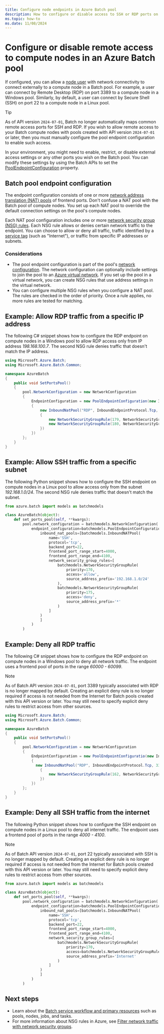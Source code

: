 ```yaml
---
title: Configure node endpoints in Azure Batch pool
description: How to configure or disable access to SSH or RDP ports on compute nodes in an Azure Batch pool.
ms.topic: how-to
ms.date: 11/08/2024
---
```


# Configure or disable remote access to compute nodes in an Azure Batch pool

If configured, you can allow a [node user](/rest/api/batchservice/computenode/adduser) with network connectivity to connect
externally to a compute node in a Batch pool. For example, a user can connect by Remote Desktop (RDP) on port 3389 to a
compute node in a Windows pool. Similarly, by default, a user can connect by Secure Shell (SSH) on port 22 to a compute
node in a Linux pool.

> [!TIP]
> As of API version `2024-07-01`, Batch no longer automatically maps common remote access ports for SSH and RDP.
> If you wish to allow remote access to your Batch compute nodes with pools created with API version `2024-07-01` or later,
> then you must manually configure the pool endpoint configuration to enable such access.

In your environment, you might need to enable, restrict, or disable external access settings or any other ports you wish
on the Batch pool. You can modify these settings by using the Batch APIs to set the
[PoolEndpointConfiguration](/rest/api/batchservice/pool/add#poolendpointconfiguration) property.

## Batch pool endpoint configuration
The endpoint configuration consists of one or more [network address translation (NAT) pools](/rest/api/batchservice/pool/add#inboundnatpool)
of frontend ports. Don't confuse a NAT pool with the Batch pool of compute nodes. You set up each NAT pool to override
the default connection settings on the pool's compute nodes.

Each NAT pool configuration includes one or more [network security group (NSG) rules](/rest/api/batchservice/pool/add#networksecuritygrouprule). Each NSG rule allows or denies certain network traffic to the endpoint. You can choose to allow or deny all traffic, traffic identified by a [service tag](../virtual-network/network-security-groups-overview.md#service-tags) (such as "Internet"), or traffic from specific IP addresses or subnets.

### Considerations
* The pool endpoint configuration is part of the pool's [network configuration](/rest/api/batchservice/pool/add#networkconfiguration). The network configuration can optionally include settings to join the pool to an [Azure virtual network](batch-virtual-network.md). If you set up the pool in a virtual network, you can create NSG rules that use address settings in the virtual network.
* You can configure multiple NSG rules when you configure a NAT pool. The rules are checked in the order of priority. Once a rule applies, no more rules are tested for matching.

## Example: Allow RDP traffic from a specific IP address

The following C# snippet shows how to configure the RDP endpoint on compute nodes in a Windows pool to allow RDP access only from IP address *198.168.100.7*. The second NSG rule denies traffic that doesn't match the IP address.

```csharp
using Microsoft.Azure.Batch;
using Microsoft.Azure.Batch.Common;

namespace AzureBatch
{
    public void SetPortsPool()
    {
        pool.NetworkConfiguration = new NetworkConfiguration
        {
            EndpointConfiguration = new PoolEndpointConfiguration(new InboundNatPool[]
            {
                new InboundNatPool("RDP", InboundEndpointProtocol.Tcp, 3389, 7500, 8000, new NetworkSecurityGroupRule[]
                {
                    new NetworkSecurityGroupRule(179, NetworkSecurityGroupRuleAccess.Allow, "198.168.100.7"),
                    new NetworkSecurityGroupRule(180, NetworkSecurityGroupRuleAccess.Deny, "*")
                })
            })
        };
    }
}
```

## Example: Allow SSH traffic from a specific subnet

The following Python snippet shows how to configure the SSH endpoint on compute nodes in a Linux pool to allow access only from the subnet *192.168.1.0/24*. The second NSG rule denies traffic that doesn't match the subnet.

```python
from azure.batch import models as batchmodels

class AzureBatch(object):
    def set_ports_pool(self, **kwargs):
        pool.network_configuration = batchmodels.NetworkConfiguration(
            endpoint_configuration=batchmodels.PoolEndpointConfiguration(
                inbound_nat_pools=[batchmodels.InboundNATPool(
                    name='SSH',
                    protocol='tcp',
                    backend_port=22,
                    frontend_port_range_start=4000,
                    frontend_port_range_end=4100,
                    network_security_group_rules=[
                        batchmodels.NetworkSecurityGroupRule(
                            priority=170,
                            access='allow',
                            source_address_prefix='192.168.1.0/24'
                        ),
                        batchmodels.NetworkSecurityGroupRule(
                            priority=175,
                            access='deny',
                            source_address_prefix='*'
                        )
                    ]
                )
                ]
            )
        )
```



## Example: Deny all RDP traffic

The following C# snippet shows how to configure the RDP endpoint on compute nodes in a Windows pool to deny all network traffic. The endpoint uses a frontend pool of ports in the range *60000 - 60099*.

> [!NOTE]
> As of Batch API version `2024-07-01`, port 3389 typically associated with RDP is no longer mapped by default.
> Creating an explicit deny rule is no longer required if access is not needed from the Internet for Batch pools
> created with this API version or later. You may still need to specify explicit deny rules to restrict access
> from other sources.

```csharp
using Microsoft.Azure.Batch;
using Microsoft.Azure.Batch.Common;

namespace AzureBatch
{
    public void SetPortsPool()
    {
        pool.NetworkConfiguration = new NetworkConfiguration
        {
            EndpointConfiguration = new PoolEndpointConfiguratio(new InboundNatPool[]
            {
              new InboundNatPool("RDP", InboundEndpointProtocol.Tcp, 3389, 60000, 60099, new NetworkSecurityGroupRule[]
                {
                    new NetworkSecurityGroupRule(162, NetworkSecurityGroupRuleAccess.Deny, "*"),
                })
            })
        };
    }
}
```

## Example: Deny all SSH traffic from the internet

The following Python snippet shows how to configure the SSH endpoint on compute nodes in a Linux pool to deny all internet traffic. The endpoint uses a frontend pool of ports in the range *4000 - 4100*.

> [!NOTE]
> As of Batch API version `2024-07-01`, port 22 typically associated with SSH is no longer mapped by default.
> Creating an explicit deny rule is no longer required if access is not needed from the Internet for Batch pools
> created with this API version or later. You may still need to specify explicit deny rules to restrict access
> from other sources.

```python
from azure.batch import models as batchmodels

class AzureBatch(object):
    def set_ports_pool(self, **kwargs):
        pool.network_configuration = batchmodels.NetworkConfiguration(
            endpoint_configuration=batchmodels.PoolEndpointConfiguration(
                inbound_nat_pools=[batchmodels.InboundNATPool(
                    name='SSH',
                    protocol='tcp',
                    backend_port=22,
                    frontend_port_range_start=4000,
                    frontend_port_range_end=4100,
                    network_security_group_rules=[
                        batchmodels.NetworkSecurityGroupRule(
                            priority=170,
                            access=batchmodels.NetworkSecurityGroupRuleAccess.deny,
                            source_address_prefix='Internet'
                        )
                    ]
                )
                ]
            )
        )
```

## Next steps

- Learn about the [Batch service workflow and primary resources](batch-service-workflow-features.md) such as pools, nodes, jobs, and tasks.
- For more information about NSG rules in Azure, see [Filter network traffic with network security groups](../virtual-network/network-security-groups-overview.md).
